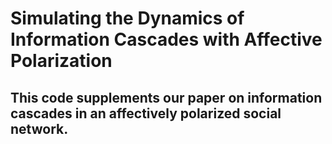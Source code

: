 # Simulating the Dynamics of Information Cascades with Affective Polarization

## This code supplements our paper on information cascades in an affectively polarized social network.

